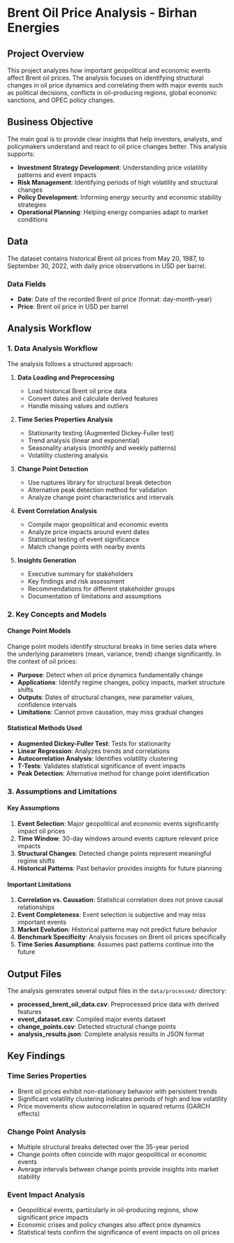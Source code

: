 # Brent Oil Price Analysis - Birhan Energies

## Project Overview

This project analyzes how important geopolitical and economic events affect Brent oil prices. The analysis focuses on identifying structural changes in oil price dynamics and correlating them with major events such as political decisions, conflicts in oil-producing regions, global economic sanctions, and OPEC policy changes.

## Business Objective

The main goal is to provide clear insights that help investors, analysts, and policymakers understand and react to oil price changes better. This analysis supports:

- **Investment Strategy Development**: Understanding price volatility patterns and event impacts
- **Risk Management**: Identifying periods of high volatility and structural changes
- **Policy Development**: Informing energy security and economic stability strategies
- **Operational Planning**: Helping energy companies adapt to market conditions

## Data

The dataset contains historical Brent oil prices from May 20, 1987, to September 30, 2022, with daily price observations in USD per barrel.

### Data Fields
- **Date**: Date of the recorded Brent oil price (format: day-month-year)
- **Price**: Brent oil price in USD per barrel

## Analysis Workflow

### 1. Data Analysis Workflow

The analysis follows a structured approach:

1. **Data Loading and Preprocessing**
   - Load historical Brent oil price data
   - Convert dates and calculate derived features
   - Handle missing values and outliers

2. **Time Series Properties Analysis**
   - Stationarity testing (Augmented Dickey-Fuller test)
   - Trend analysis (linear and exponential)
   - Seasonality analysis (monthly and weekly patterns)
   - Volatility clustering analysis

3. **Change Point Detection**
   - Use ruptures library for structural break detection
   - Alternative peak detection method for validation
   - Analyze change point characteristics and intervals

4. **Event Correlation Analysis**
   - Compile major geopolitical and economic events
   - Analyze price impacts around event dates
   - Statistical testing of event significance
   - Match change points with nearby events

5. **Insights Generation**
   - Executive summary for stakeholders
   - Key findings and risk assessment
   - Recommendations for different stakeholder groups
   - Documentation of limitations and assumptions

### 2. Key Concepts and Models

#### Change Point Models
Change point models identify structural breaks in time series data where the underlying parameters (mean, variance, trend) change significantly. In the context of oil prices:

- **Purpose**: Detect when oil price dynamics fundamentally change
- **Applications**: Identify regime changes, policy impacts, market structure shifts
- **Outputs**: Dates of structural changes, new parameter values, confidence intervals
- **Limitations**: Cannot prove causation, may miss gradual changes

#### Statistical Methods Used
- **Augmented Dickey-Fuller Test**: Tests for stationarity
- **Linear Regression**: Analyzes trends and correlations
- **Autocorrelation Analysis**: Identifies volatility clustering
- **T-Tests**: Validates statistical significance of event impacts
- **Peak Detection**: Alternative method for change point identification

### 3. Assumptions and Limitations

#### Key Assumptions
1. **Event Selection**: Major geopolitical and economic events significantly impact oil prices
2. **Time Window**: 30-day windows around events capture relevant price impacts
3. **Structural Changes**: Detected change points represent meaningful regime shifts
4. **Historical Patterns**: Past behavior provides insights for future planning

#### Important Limitations
1. **Correlation vs. Causation**: Statistical correlation does not prove causal relationships
2. **Event Completeness**: Event selection is subjective and may miss important events
3. **Market Evolution**: Historical patterns may not predict future behavior
4. **Benchmark Specificity**: Analysis focuses on Brent oil prices specifically
5. **Time Series Assumptions**: Assumes past patterns continue into the future

## Output Files

The analysis generates several output files in the `data/processed/` directory:

- **processed_brent_oil_data.csv**: Preprocessed price data with derived features
- **event_dataset.csv**: Compiled major events dataset
- **change_points.csv**: Detected structural change points
- **analysis_results.json**: Complete analysis results in JSON format

## Key Findings

### Time Series Properties
- Brent oil prices exhibit non-stationary behavior with persistent trends
- Significant volatility clustering indicates periods of high and low volatility
- Price movements show autocorrelation in squared returns (GARCH effects)

### Change Point Analysis
- Multiple structural breaks detected over the 35-year period
- Change points often coincide with major geopolitical or economic events
- Average intervals between change points provide insights into market stability

### Event Impact Analysis
- Geopolitical events, particularly in oil-producing regions, show significant price impacts
- Economic crises and policy changes also affect price dynamics
- Statistical tests confirm the significance of event impacts on oil prices

